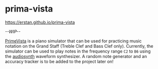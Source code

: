 # prima-vista
<https://erstan.github.io/prima-vista>

*--WIP--*


<a href="https://erstan.github.io/prima-vista">PrimeVista</a> is a piano simulator that can be used for practicing music notation on the Grand Staff (Treble Clef and Bass Clef only). Currently, the simulator can be used to play notes in the frequency range `C2` to `B6` using the <a href="https://github.com/keithwhor/audiosynth">audiosynth</a> waveform synthesizer. A random note generator and an accuracy tracker is to be added to the project later on!
